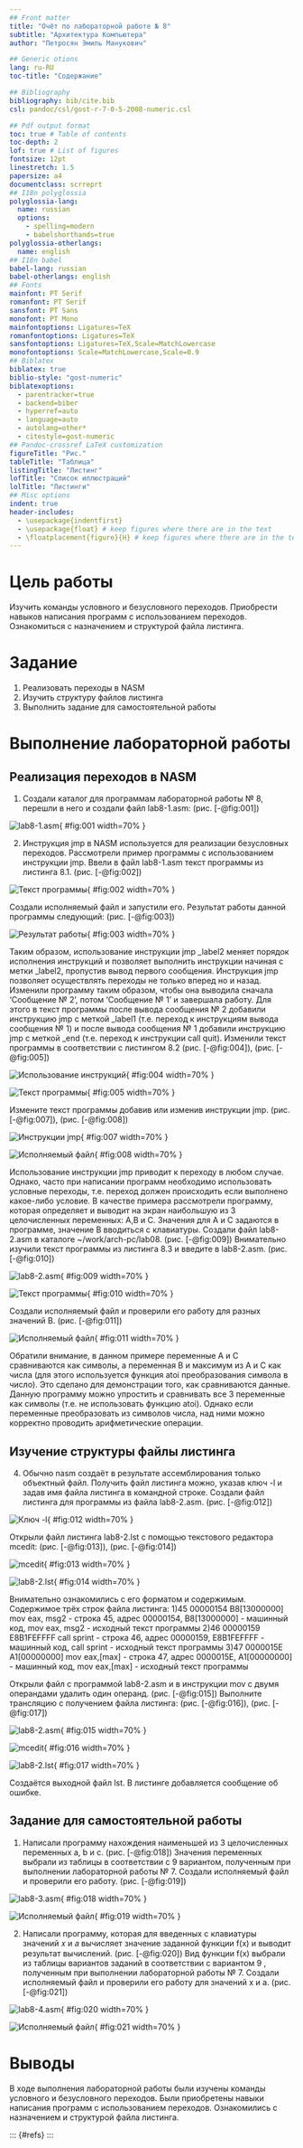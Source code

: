 ```yaml
---
## Front matter
title: "Очёт по лабораторной работе № 8"
subtitle: "Архитектура Компьютера"
author: "Петросян Эмиль Манукович"

## Generic otions
lang: ru-RU
toc-title: "Содержание"

## Bibliography
bibliography: bib/cite.bib
csl: pandoc/csl/gost-r-7-0-5-2008-numeric.csl

## Pdf output format
toc: true # Table of contents
toc-depth: 2
lof: true # List of figures
fontsize: 12pt
linestretch: 1.5
papersize: a4
documentclass: scrreprt
## I18n polyglossia
polyglossia-lang:
  name: russian
  options:
	- spelling=modern
	- babelshorthands=true
polyglossia-otherlangs:
  name: english
## I18n babel
babel-lang: russian
babel-otherlangs: english
## Fonts
mainfont: PT Serif
romanfont: PT Serif
sansfont: PT Sans
monofont: PT Mono
mainfontoptions: Ligatures=TeX
romanfontoptions: Ligatures=TeX
sansfontoptions: Ligatures=TeX,Scale=MatchLowercase
monofontoptions: Scale=MatchLowercase,Scale=0.9
## Biblatex
biblatex: true
biblio-style: "gost-numeric"
biblatexoptions:
  - parentracker=true
  - backend=biber
  - hyperref=auto
  - language=auto
  - autolang=other*
  - citestyle=gost-numeric
## Pandoc-crossref LaTeX customization
figureTitle: "Рис."
tableTitle: "Таблица"
listingTitle: "Листинг"
lofTitle: "Список иллюстраций"
lolTitle: "Листинги"
## Misc options
indent: true
header-includes:
  - \usepackage{indentfirst}
  - \usepackage{float} # keep figures where there are in the text
  - \floatplacement{figure}{H} # keep figures where there are in the text
---
```


# Цель работы

Изучить команды условного и безусловного переходов. Приобрести навыков написания программ с использованием переходов. Ознакомиться с назначением и структурой файла листинга.

# Задание

1. Реализовать переходы в NASM
2. Изучить структуру файлов листинга
3. Выполнить задание для самостоятельной работы

# Выполнение лабораторной работы

## Реализация переходов в NASM

1. Создали каталог для программам лабораторной работы № 8, перешли в
него и создали файл lab8-1.asm: (рис. [-@fig:001])

![lab8-1.asm](image/1.png){ #fig:001 width=70% }

2. Инструкция jmp в NASM используется для реализации безусловных переходов. Рассмотрели пример программы с использованием инструкции jmp.
Ввели в файл lab8-1.asm текст программы из листинга 8.1. (рис. [-@fig:002])

![Текст программы](image/2.png){ #fig:002 width=70% }

Создали исполняемый файл и запустили его. Результат работы данной программы следующий: (рис. [-@fig:003])

![Результат работы](image/3.png){ #fig:003 width=70% }

Таким образом, использование инструкции jmp _label2 меняет порядок исполнения инструкций и позволяет выполнить инструкции начиная с метки
_label2, пропустив вывод первого сообщения.
Инструкция jmp позволяет осуществлять переходы не только вперед но
и назад. Изменили программу таким образом, чтобы она выводила сначала
‘Сообщение № 2’, потом ‘Сообщение № 1’ и завершала работу. Для этого в
текст программы после вывода сообщения № 2 добавили инструкцию jmp с
меткой _label1 (т.е. переход к инструкциям вывода сообщения № 1) и после
вывода сообщения № 1 добавили инструкцию jmp с меткой _end (т.е. переход к
инструкции call quit). Изменили текст программы в соответствии с листингом
8.2 (рис. [-@fig:004]), (рис. [-@fig:005])

![Использование инструкций](image/4.png){ #fig:004 width=70% }

![Текст программы](image/5.png){ #fig:005 width=70% }

Измените текст программы добавив или изменив инструкции jmp. (рис. [-@fig:007]), (рис. [-@fig:008])

![Инструкции jmp](image/7.png){ #fig:007 width=70% }

![Исполняемый файл](image/8.png){ #fig:008 width=70% }

Использование инструкции jmp приводит к переходу в любом случае. Однако, часто при написании программ необходимо использовать условные
переходы, т.е. переход должен происходить если выполнено какое-либо
условие. В качестве примера рассмотрели программу, которая определяет
и выводит на экран наибольшую из 3 целочисленных переменных: A,B
и C. Значения для A и C задаются в программе, значение B вводиться с
клавиатуры.
Создали файл lab8-2.asm в каталоге ~/work/arch-pc/lab08. (рис. [-@fig:009]) Внимательно
изучили текст программы из листинга 8.3 и введите в lab8-2.asm. (рис. [-@fig:010])

![lab8-2.asm](image/9.png){ #fig:009 width=70% }

![Текст программы](image/10.png){ #fig:010 width=70% }

Создали исполняемый файл и проверили его работу для разных значений B. (рис. [-@fig:011])

![Исполняемый файл](image/11.png){ #fig:011 width=70% }

Обратили внимание, в данном примере переменные A и С сравниваются как
символы, а переменная B и максимум из A и С как числа (для этого используется
функция atoi преобразования символа в число). Это сделано для демонстрации того, как сравниваются данные. Данную программу можно упростить и
сравнивать все 3 переменные как символы (т.е. не использовать функцию atoi).
Однако если переменные преобразовать из символов числа, над ними можно
корректно проводить арифметические операции.

## Изучение структуры файлы листинга

4. Обычно nasm создаёт в результате ассемблирования только объектный
файл. Получить файл листинга можно, указав ключ -l и задав имя файла
листинга в командной строке. Создали файл листинга для программы из
файла lab8-2.asm. (рис. [-@fig:012])

![Ключ -l](image/12.png){ #fig:012 width=70% }

Открыли файл листинга lab8-2.lst с помощью текстового редактора mcedit:  (рис. [-@fig:013]), (рис. [-@fig:014])

![mcedit](image/13.png){ #fig:013 width=70% }

![lab8-2.lst](image/14.png){ #fig:014 width=70% }

Внимательно ознакомились с его форматом и содержимым. 
Содержимое трёх строк файла листинга:
1)45 00000154 B8[13000000] mov eax, msg2 - строка 45, адрес 00000154, B8[13000000] - машинный код, mov eax, msg2 - исходный текст программы
2)46 00000159 E8B1FEFFFF  call sprint - строка 46, адрес 00000159, E8B1FEFFFF - машинный код, call sprint - исходный текст программы
3)47 0000015E A1[00000000] mov eax,[max] - строка 47, адрес 0000015E, A1[00000000] - машинный код, mov eax,[max] - исходный текст программы

Открыли файл с программой lab8-2.asm и в инструкции mov с двумя
операндами удалить один операнд. (рис. [-@fig:015]) Выполните трансляцию с получением файла
листинга: (рис. [-@fig:016]), (рис. [-@fig:017])

![lab8-2.asm](image/15.png){ #fig:015 width=70% }

![mcedit](image/16.png){ #fig:016 width=70% }

![lab8-2.lst](image/17.png){ #fig:017 width=70% }

Создаётся выходной файл lst. В листинге добавляется сообщение об ошибке.

## Задание для самостоятельной работы

1. Написали программу нахождения наименьшей из 3 целочисленных переменных a, b и c. (рис. [-@fig:018]) Значения переменных выбрали из таблицы в соответствии
с 9 вариантом, полученным при выполнении лабораторной работы № 7.
Создали исполняемый файл и проверили его работу. (рис. [-@fig:019])

![lab8-3.asm](image/18.png){ #fig:018 width=70% }

![Исполняемый файл](image/19.png){ #fig:019 width=70% }

2. Написали программу, которая для введенных с клавиатуры значений 𝑥
и 𝑎 вычисляет значение заданной функции f(х) и выводит результат вычислений. (рис. [-@fig:020]) Вид функции f(x) выбрали из таблицы вариантов заданий в
соответствии с вариантом 9 , полученным при выполнении лабораторной
работы № 7. Создали исполняемый файл и проверили его работу для значений х и а. (рис. [-@fig:021])

![lab8-4.asm](image/20.png){ #fig:020 width=70% }

![Исполняемый файл](image/21.png){ #fig:021 width=70% }

# Выводы

В ходе выполнения лабораторной работы были изучены команды условного и безусловного переходов. Были приобретены навыки написания программ с использованием переходов. Ознакомились с назначением и структурой файла листинга.


::: {#refs}
:::

